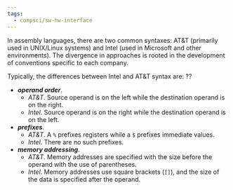 ```yaml
---
tags:
  - compsci/sw-hw-interface
---
```

In assembly languages, there are two common syntaxes: AT&T (primarily used in UNIX/Linux systems) and Intel (used in Microsoft and other environments). The divergence in approaches is rooted in the development of conventions specific to each company. 

Typically, the differences between Intel and AT&T syntax are:
??
- ***operand order***.
	- *AT&T*. Source operand is on the left while the destination operand is on the right.
	- *Intel*. Source operand is on the right while the destination operand is on the left.
- ***prefixes***.
	- *AT&T*. A `%` prefixes registers while a `$` prefixes immediate values.
	- *Intel*. There are no such prefixes.
- ***memory addressing***.
	- *AT&T*. Memory addresses are specified with the size before the operand with the use of parentheses.
	- *Intel*. Memory addresses use square brackets (`[]`), and the size of the data is specified after the operand. <!--SR:!2024-02-18,2,230-->